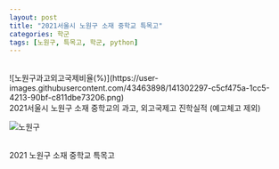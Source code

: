 ```yaml
---
layout: post
title: "2021서울시 노원구 소재 중학교 특목고"
categories: 학군
tags: [노원구, 특목고, 학군, python]
---
```


<br>
![노원구과고외고국제비율(%)](https://user-images.githubusercontent.com/43463898/141302297-c5cf475a-1cc5-4213-90bf-c811dbe73206.png)
<br>
2021서울시 노원구 소재 중학교의 과고, 외고국제고 진학실적 (예고체고 제외)
<br>


![노원구](https://user-images.githubusercontent.com/43463898/141252561-6306edc2-3dff-4f29-9175-6253686c725b.png)

<br>
2021 노원구 소재 중학교 특목고 <br>
